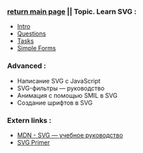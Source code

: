 ### [return main page](#) || Topic. Learn SVG :
* [Intro](SVG_INTRO.md)
* [Questions](SVG_QUESTIONS.md)
* [Tasks](SVG_TASKS.md)
* [Simple Forms](SVG_FORMS.md)

### Advanced :
* Написание SVG с JavaScript
* SVG-фильтры — руководство
* Анимация с помощью SMIL в SVG
* Создание шрифтов в SVG

### Extern links :
* [MDN - SVG — учебное руководство](https://developer.mozilla.org/ru/docs/Web/SVG/Tutorial)
* [SVG Primer](https://www.w3.org/Graphics/SVG/IG/resources/svgprimer.html)
